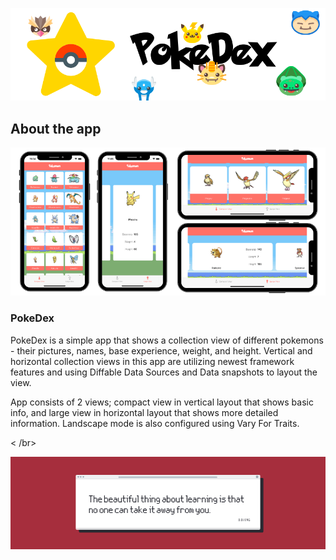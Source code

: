 ![Front Banner](Documentation/FrontBanner.png)

## About the app

<p align="center">
<img src="Documentation/screenshots.png">
</p>

### PokeDex

PokeDex is a simple app that shows a collection view of different pokemons - their pictures, names, base experience, weight, and height. Vertical and horizontal collection views in this app are utilizing newest framework features and using Diffable Data Sources and Data snapshots to layout the view.

App consists of 2 views; compact view in vertical layout that shows basic info, and large view in horizontal layout that shows more detailed information. Landscape mode is also configured using Vary For Traits.

< /br>

![End Banner](Documentation/EndBanner.png)
